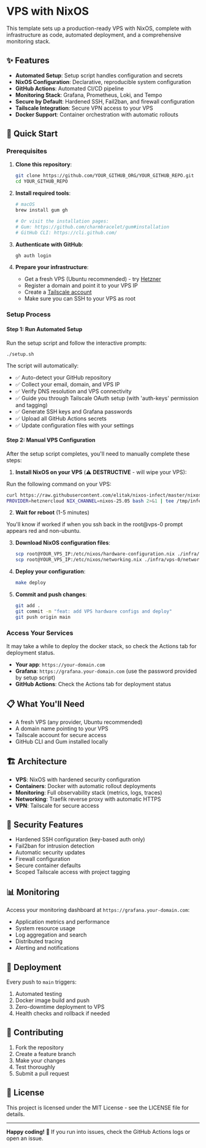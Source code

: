 # VPS with NixOS

This template sets up a production-ready VPS with NixOS, complete with infrastructure as code, automated deployment, and a comprehensive monitoring stack.

## ✨ Features

- **Automated Setup**: Setup script handles configuration and secrets
- **NixOS Configuration**: Declarative, reproducible system configuration
- **GitHub Actions**: Automated CI/CD pipeline
- **Monitoring Stack**: Grafana, Prometheus, Loki, and Tempo
- **Secure by Default**: Hardened SSH, Fail2ban, and firewall configuration
- **Tailscale Integration**: Secure VPN access to your VPS
- **Docker Support**: Container orchestration with automatic rollouts

## 🚀 Quick Start

### Prerequisites

1. **Clone this repository**:

   ```bash
   git clone https://github.com/YOUR_GITHUB_ORG/YOUR_GITHUB_REPO.git
   cd YOUR_GITHUB_REPO
   ```

2. **Install required tools**:

   ```bash
   # macOS
   brew install gum gh

   # Or visit the installation pages:
   # Gum: https://github.com/charmbracelet/gum#installation
   # GitHub CLI: https://cli.github.com/
   ```

3. **Authenticate with GitHub**:

   ```bash
   gh auth login
   ```

4. **Prepare your infrastructure**:
   - Get a fresh VPS (Ubuntu recommended) - try [Hetzner](https://www.hetzner.com/)
   - Register a domain and point it to your VPS IP
   - Create a [Tailscale account](https://tailscale.com/)
   - Make sure you can SSH to your VPS as root

### Setup Process

#### Step 1: Run Automated Setup

Run the setup script and follow the interactive prompts:

```bash
./setup.sh
```

The script will automatically:

- ✅ Auto-detect your GitHub repository
- ✅ Collect your email, domain, and VPS IP
- ✅ Verify DNS resolution and VPS connectivity
- ✅ Guide you through Tailscale OAuth setup (with 'auth-keys' permission and tagging)
- ✅ Generate SSH keys and Grafana passwords
- ✅ Upload all GitHub Actions secrets
- ✅ Update configuration files with your settings

#### Step 2: Manual VPS Configuration

After the setup script completes, you'll need to manually complete these steps:

1. **Install NixOS on your VPS** (⚠️ **DESTRUCTIVE** - will wipe your VPS):

Run the following command on your VPS:

```bash
curl https://raw.githubusercontent.com/elitak/nixos-infect/master/nixos-infect | \
PROVIDER=hetznercloud NIX_CHANNEL=nixos-25.05 bash 2>&1 | tee /tmp/infect.log
```

2. **Wait for reboot** (1-5 minutes)

You'll know if worked if when you ssh back in the root@vps-0 prompt appears red and non-ubuntu.

3. **Download NixOS configuration files**:

   ```bash
   scp root@YOUR_VPS_IP:/etc/nixos/hardware-configuration.nix ./infra/vps-0/hardware-configuration.nix
   scp root@YOUR_VPS_IP:/etc/nixos/networking.nix ./infra/vps-0/networking.nix
   ```

4. **Deploy your configuration**:

   ```bash
   make deploy
   ```

5. **Commit and push changes**:
   ```bash
   git add .
   git commit -m "feat: add VPS hardware configs and deploy"
   git push origin main
   ```

### Access Your Services

It may take a while to deploy the docker stack, so check the Actions tab for deployment status.

- **Your app**: `https://your-domain.com`
- **Grafana**: `https://grafana.your-domain.com` (use the password provided by setup script)
- **GitHub Actions**: Check the Actions tab for deployment status

## 📋 What You'll Need

- A fresh VPS (any provider, Ubuntu recommended)
- A domain name pointing to your VPS
- Tailscale account for secure access
- GitHub CLI and Gum installed locally

## 🏗️ Architecture

- **VPS**: NixOS with hardened security configuration
- **Containers**: Docker with automatic rollout deployments
- **Monitoring**: Full observability stack (metrics, logs, traces)
- **Networking**: Traefik reverse proxy with automatic HTTPS
- **VPN**: Tailscale for secure access

## 🔐 Security Features

- Hardened SSH configuration (key-based auth only)
- Fail2ban for intrusion detection
- Automatic security updates
- Firewall configuration
- Secure container defaults
- Scoped Tailscale access with project tagging

## 📊 Monitoring

Access your monitoring dashboard at `https://grafana.your-domain.com`:

- Application metrics and performance
- System resource usage
- Log aggregation and search
- Distributed tracing
- Alerting and notifications

## 🚀 Deployment

Every push to `main` triggers:

1. Automated testing
2. Docker image build and push
3. Zero-downtime deployment to VPS
4. Health checks and rollback if needed

## 🤝 Contributing

1. Fork the repository
2. Create a feature branch
3. Make your changes
4. Test thoroughly
5. Submit a pull request

## 📝 License

This project is licensed under the MIT License - see the LICENSE file for details.

---

**Happy coding!** 🎉 If you run into issues, check the GitHub Actions logs or open an issue.
